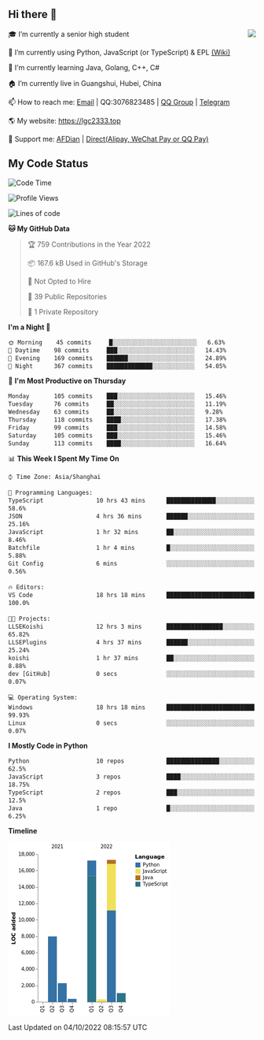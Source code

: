 ## Hi there 👋

<div width="50%">
<img align="right" src="https://github-readme-stats.vercel.app/api?username=lgc2333&show_icons=true" />
</div>

🎓 I’m currently a senior high student

📝 I’m currently using Python, JavaScript (or TypeScript) & EPL [(Wiki)](https://en.wikipedia.org/wiki/Easy_Programming_Language)

📒 I'm currently learning Java, Golang, C++, C#

🏠 I’m currently live in Guangshui, Hubei, China

📫 How to reach me: [Email](mailto:lgc2333@126.com) | QQ:3076823485 | [QQ Group](https://jq.qq.com/?_wv=1027&k=ktwOHdU2) | [Telegram](https://t.me/@lgc2333)

🌎 My website: <https://lgc2333.top>

🤝 Support me: [AFDian](https://afdian.net/@lgc2333) | [Direct(Alipay, WeChat Pay or QQ Pay)](https://s2.loli.net/2022/02/03/MLqe53BjWOAhpcF.png)

## My Code Status

<!--START_SECTION:waka-->
![Code Time](http://img.shields.io/badge/Code%20Time-778%20hrs%2013%20mins-blue)

![Profile Views](http://img.shields.io/badge/Profile%20Views-2-blue)

![Lines of code](https://img.shields.io/badge/From%20Hello%20World%20I%27ve%20Written-47%20Thousand%20lines%20of%20code-blue)

**🐱 My GitHub Data** 

> 🏆 759 Contributions in the Year 2022
 > 
> 📦 167.6 kB Used in GitHub's Storage 
 > 
> 🚫 Not Opted to Hire
 > 
> 📜 39 Public Repositories 
 > 
> 🔑 1 Private Repository 
 > 
**I'm a Night 🦉** 

```text
🌞 Morning    45 commits     █░░░░░░░░░░░░░░░░░░░░░░░░   6.63% 
🌆 Daytime    98 commits     ███░░░░░░░░░░░░░░░░░░░░░░   14.43% 
🌃 Evening    169 commits    ██████░░░░░░░░░░░░░░░░░░░   24.89% 
🌙 Night      367 commits    █████████████░░░░░░░░░░░░   54.05%

```
📅 **I'm Most Productive on Thursday** 

```text
Monday       105 commits    ███░░░░░░░░░░░░░░░░░░░░░░   15.46% 
Tuesday      76 commits     ██░░░░░░░░░░░░░░░░░░░░░░░   11.19% 
Wednesday    63 commits     ██░░░░░░░░░░░░░░░░░░░░░░░   9.28% 
Thursday     118 commits    ████░░░░░░░░░░░░░░░░░░░░░   17.38% 
Friday       99 commits     ███░░░░░░░░░░░░░░░░░░░░░░   14.58% 
Saturday     105 commits    ███░░░░░░░░░░░░░░░░░░░░░░   15.46% 
Sunday       113 commits    ████░░░░░░░░░░░░░░░░░░░░░   16.64%

```


📊 **This Week I Spent My Time On** 

```text
⌚︎ Time Zone: Asia/Shanghai

💬 Programming Languages: 
TypeScript               10 hrs 43 mins      ██████████████░░░░░░░░░░░   58.6% 
JSON                     4 hrs 36 mins       ██████░░░░░░░░░░░░░░░░░░░   25.16% 
JavaScript               1 hr 32 mins        ██░░░░░░░░░░░░░░░░░░░░░░░   8.46% 
Batchfile                1 hr 4 mins         █░░░░░░░░░░░░░░░░░░░░░░░░   5.88% 
Git Config               6 mins              ░░░░░░░░░░░░░░░░░░░░░░░░░   0.56%

🔥 Editors: 
VS Code                  18 hrs 18 mins      █████████████████████████   100.0%

🐱‍💻 Projects: 
LLSEKoishi               12 hrs 3 mins       ████████████████░░░░░░░░░   65.82% 
LLSEPlugins              4 hrs 37 mins       ██████░░░░░░░░░░░░░░░░░░░   25.24% 
koishi                   1 hr 37 mins        ██░░░░░░░░░░░░░░░░░░░░░░░   8.88% 
dev [GitHub]             0 secs              ░░░░░░░░░░░░░░░░░░░░░░░░░   0.07%

💻 Operating System: 
Windows                  18 hrs 18 mins      █████████████████████████   99.93% 
Linux                    0 secs              ░░░░░░░░░░░░░░░░░░░░░░░░░   0.07%

```

**I Mostly Code in Python** 

```text
Python                   10 repos            ███████████████░░░░░░░░░░   62.5% 
JavaScript               3 repos             ████░░░░░░░░░░░░░░░░░░░░░   18.75% 
TypeScript               2 repos             ███░░░░░░░░░░░░░░░░░░░░░░   12.5% 
Java                     1 repo              █░░░░░░░░░░░░░░░░░░░░░░░░   6.25%

```


**Timeline**

![Chart not found](https://raw.githubusercontent.com/lgc2333/lgc2333/main/charts/bar_graph.png) 


 Last Updated on 04/10/2022 08:15:57 UTC
<!--END_SECTION:waka-->
